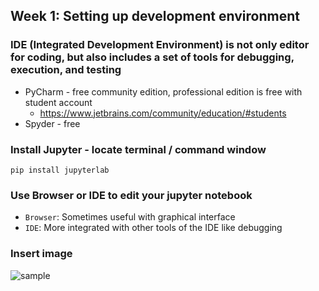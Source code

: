 ## Week 1: Setting up development environment

### IDE (Integrated Development Environment) is not only editor for coding, but also includes a set of tools for debugging, execution, and testing

* PyCharm  - free community edition, professional edition is free with student account
   * https://www.jetbrains.com/community/education/#students
* Spyder - free

### Install Jupyter - locate terminal / command window

```
pip install jupyterlab
```

### Use Browser or IDE to edit your jupyter notebook

- `Browser`: Sometimes useful with graphical interface
- `IDE`: More integrated with other tools of the IDE like debugging

### Insert image

![sample](images/python.ico)

### 